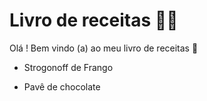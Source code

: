 # Livro de receitas :man_cook:

Olá ! Bem vindo (a) ao meu livro de receitas :wave:

- Strogonoff de Frango

- Pavê de chocolate